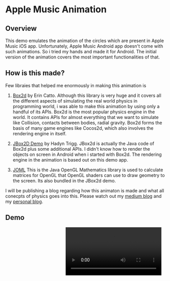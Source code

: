 # Apple Music Animation

## Overview
This demo emulates the animation of the circles which are present in Apple Music iOS app. Unfortunately, Apple Music Android
app doesn't come with such animations. So i tried my hands and made it for Android. The initial version of the animation
covers the most important functionalities of that.

## How is this made?
Few libraies that helped me enormously in making this animation is
1. [Box2d](https://github.com/erincatto/Box2D)  by Erin Catto. Although this library is very huge and it covers all the
different aspects of simulating the real world physics in programming world, i was able to make this animation by using only
a handful of its APIs. Box2d is the most popular physics engine in the world. It contains APIs for almost everything that we
want to simulate like Collision, contacts between bodies, radial gravity. Box2d forms the basis of many game engines like
Cocos2d, which also involves the rendering engine in itself.

2. [JBox2D Demo](https://github.com/HaydnTrigg/JBox2D-Demo) by Hadyn Trigg. JBox2d is actually the Java code of Box2d plus
some additional APIs. I didn't know how to render the objects on screen in Android when i started with Box2d. The rendering
engine in the animation is based out on this demo app.

3. [JOML](https://github.com/JOML-CI/JOML) This is the Java OpenGL Mathematics library is used to calculate matrices for OpenGL that OpenGL shaders can use to draw geometry to the screen. Its also bundled in the JBox2d demo.


I will be publishing a blog regarding how this animaton is made and what all conecpts of physics goes into this. Please watch
out my [medium blog](https://medium.com/@rahulraja) and my [personal blog](http://rahulrj.github.io/).


## Demo
&nbsp; &nbsp; &nbsp; &nbsp; &nbsp; &nbsp; &nbsp; &nbsp; &nbsp; &nbsp; &nbsp; &nbsp; &nbsp; &nbsp; &nbsp; &nbsp; &nbsp; &nbsp; &nbsp; &nbsp; &nbsp; &nbsp; &nbsp; &nbsp; ![](https://github.com/rahulrj/AOM/blob/master/animation_demo.mp4)
